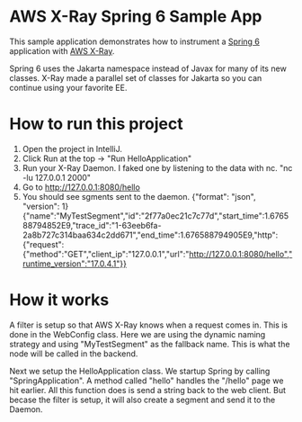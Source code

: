 # AWS X-Ray Spring 6 Sample App
This sample application demonstrates how to instrument a [Spring 6](https://spring.io/blog/2022/11/16/spring-framework-6-0-goes-ga) application with [AWS X-Ray](https://github.com/aws/aws-xray-sdk-java).

Spring 6 uses the Jakarta namespace instead of Javax for many of its new classes. X-Ray made a parallel set of classes for Jakarta so you can continue using your favorite EE.

# How to run this project
1. Open the project in IntelliJ.
1. Click Run at the top -> "Run HelloApplication"
1. Run your X-Ray Daemon. I faked one by listening to the data with nc. "nc -lu 127.0.0.1 2000"
1. Go to http://127.0.0.1:8080/hello
1. You should see sgments sent to the daemon.
{"format": "json", "version": 1}
{"name":"MyTestSegment","id":"2f77a0ec21c7c77d","start_time":1.676588794852E9,"trace_id":"1-63eeb6fa-2a8b727c314baa634c2dd671","end_time":1.676588794905E9,"http":{"request":{"method":"GET","client_ip":"127.0.0.1","url":"http://127.0.0.1:8080/hello","runtime_version":"17.0.4.1"}}

# How it works

A filter is setup so that AWS X-Ray knows when a request comes in. This is done in the WebConfig class. Here we are using the dynamic naming strategy and using "MyTestSegment" as the fallback name. This is what the node will be called in the backend.

Next we setup the HelloApplication class. We startup Spring by calling "SpringApplication". A method called "hello" handles the "/hello" page we hit earlier. All this function does is send a string back to the web client. But becase the filter is setup, it will also create a segment and send it to the Daemon.

